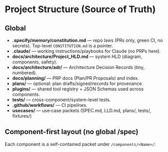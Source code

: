 # Project Structure (Source of Truth)

## Global
- **.specify/memory/constitution.md** — repo laws (PRs only, green CI, no secrets). Top-level `CONSTITUTION.md` is a pointer.
- **.claude/** — working instructions/playbooks for Claude (no PRPs here).
- **docs/architecture/Project_HLD.md** — system HLD (diagram, components, safety).
- **docs/architecture/adr/** — Architecture Decision Records (tiny, numbered).
- **docs/planning/** — PRP docs (Plan/PR Proposals) and index.
- **plans/** — optional: plan drafts/signed/records for provenance.
- **plugins/** — shared tool registry + JSON Schemas used across components.
- **tests/** — cross-component/system-level tests.
- **.github/workflows/** — CI pipelines.
- **usecases/** — use‑case packets (SPEC.md, LLD.md, plans/, tests/, fixtures/)

## Component-first layout (no global /spec)
Each component is a self-contained packet under `/components/<Name>/`:
